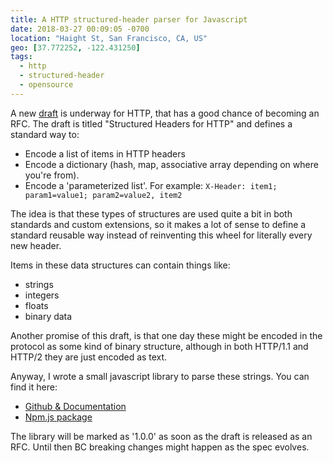```yaml
---
title: A HTTP structured-header parser for Javascript
date: 2018-03-27 00:09:05 -0700
location: "Haight St, San Francisco, CA, US"
geo: [37.772252, -122.431250]
tags:
  - http
  - structured-header
  - opensource
---
```


A new [draft][1] is underway for HTTP, that has a good chance of becoming an
RFC. The draft is titled "Structured Headers for HTTP" and defines a standard
way to:

* Encode a list of items in HTTP headers
* Encode a dictionary (hash, map, associative array depending on where you're
  from).
* Encode a 'parameterized list'. For example: `X-Header: item1; param1=value1; param2=value2, item2`

The idea is that these types of structures are used quite a bit in both
standards and custom extensions, so it makes a lot of sense to define a
standard reusable way instead of reinventing this wheel for literally
every new header.

Items in these data structures can contain things like:

* strings
* integers
* floats
* binary data

Another promise of this draft, is that one day these might be encoded in the
protocol as some kind of binary structure, although in both HTTP/1.1 and
HTTP/2 they are just encoded as text.

Anyway, I wrote a small javascript library to parse these strings. You can
find it here:

* [Github & Documentation][2]
* [Npm.js package][3]

The library will be marked as '1.0.0' as soon as the draft is released as an
RFC. Until then BC breaking changes might happen as the spec evolves.

[1]: https://tools.ietf.org/html/draft-ietf-httpbis-header-structure
[2]: https://github.com/evert/structured-header
[3]: https://www.npmjs.com/package/structured-header
